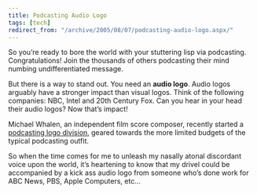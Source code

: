 ```yaml
---
title: Podcasting Audio Logo
tags: [tech]
redirect_from: "/archive/2005/08/07/podcasting-audio-logo.aspx/"
---
```


So you’re ready to bore the world with your stuttering lisp via
podcasting. Congratulations! Join the thousands of others podcasting
their mind numbing undifferentiated message.

But there is a way to stand out. You need an **audio logo**. Audio logos
arguably have a stronger impact than visual logos. Think of the
following companies: NBC, Intel and 20th Century Fox. Can you hear in
your head their audio logos? Now that’s impact!

Michael Whalen, an independent film score composer, recently started a
[podcasting logo division](http://podcastinglogos.com/), geared towards
the more limited budgets of the typical podcasting outfit.

So when the time comes for me to unleash my nasally atonal discordant
voice upon the world, it’s heartening to know that my drivel could be
accompanied by a kick ass audio logo from someone who’s done work for
ABC News, PBS, Apple Computers, etc...

